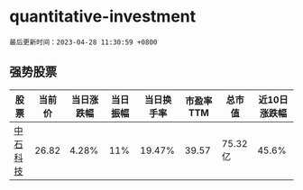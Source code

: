 # quantitative-investment

`最后更新时间：2023-04-28 11:30:59 +0800`

## 强势股票

|股票|当前价|当日涨跌幅|当日振幅|当日换手率|市盈率TTM|总市值|近10日涨跌幅|
|----|----|----|----|----|----|----|----|
|[中石科技](https://xueqiu.com/S/SZ300684)|26.82|4.28%|11%|19.47%|39.57|75.32亿|45.6%|
